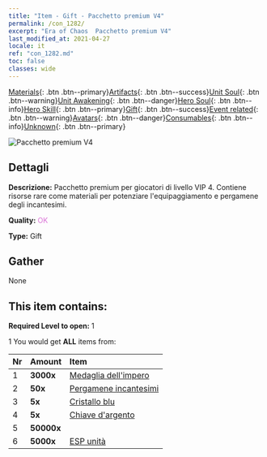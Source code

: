 ```yaml
---
title: "Item - Gift - Pacchetto premium V4"
permalink: /con_1282/
excerpt: "Era of Chaos  Pacchetto premium V4"
last_modified_at: 2021-04-27
locale: it
ref: "con_1282.md"
toc: false
classes: wide
---
```

 [Materials](/ItemsIT/){: .btn .btn--primary}[Artifacts](/ItemsIT/Artifacts/){: .btn .btn--success}[Unit Soul](/ItemsIT/UnitSoul/){: .btn .btn--warning}[Unit Awakening](/ItemsIT/UnitAwakening/){: .btn .btn--danger}[Hero Soul](/ItemsIT/HeroSoul/){: .btn .btn--info}[Hero Skill](/ItemsIT/HeroSkill/){: .btn .btn--primary}[Gift](/ItemsIT/Gift/){: .btn .btn--success}[Event related](/ItemsIT/Events/){: .btn .btn--warning}[Avatars](/ItemsIT/Avatars/){: .btn .btn--danger}[Consumables](/ItemsIT/Consumables/){: .btn .btn--info}[Unknown](/ItemsIT/Unknown/){: .btn .btn--primary}

 ![Pacchetto premium V4](/images/t/i_905004.png)

## Dettagli
 **Descrizione:** Pacchetto premium per giocatori di livello VIP 4. Contiene risorse rare come materiali per potenziare l'equipaggiamento e pergamene degli incantesimi.

 **Quality:** <span style="color: #DA70D6">OK</span>

 **Type:** Gift

## Gather

  None

## This item contains:

 **Required Level to open:** 1

 1 You would get **ALL** items  from:

  | Nr | Amount |     Item    |
  |:---|:-------|:------------|
  | 1 |  **3000x** | [Medaglia dell'impero](/ItemsIT/con_904/) |  | 
  | 2 |  **50x** | [Pergamene incantesimi](/ItemsIT/con_694/) |  | 
  | 3 |  **5x** | [Cristallo blu](/ItemsIT/con_716/) |  | 
  | 4 |  **5x** | [Chiave d'argento](/ItemsIT/con_693/) |  | 
  | 5 |  **50000x** | <i class="fas fa-coins"/> |  | 
  | 6 |  **5000x** | [ESP unità](/ItemsIT/con_902/) |  | 

